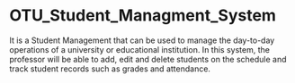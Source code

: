 # OTU_Student_Managment_System
It is a Student Management that can be used to manage the day-to-day operations of a university or educational institution. In this system, the professor will be able to add, edit and delete students on the schedule and track student records such as grades and attendance.
